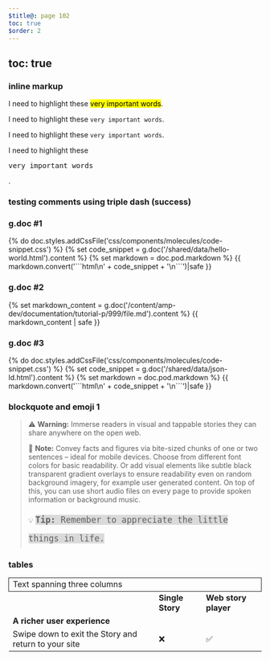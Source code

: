 ```yaml
---
$title@: page 102
toc: true
$order: 2
---
```


## toc: true

### inline markup

I need to highlight these <mark>very important words</mark>.

I need to highlight these ``very important words``.

I need to highlight these <code>very important words</code>.

I need to highlight these <pre>very important words</pre>.


### testing comments using triple dash (success)

<!---
your comment goes here
and here
--->


### g.doc #1

<div class="ap-m-biggy-aside">
  {% do doc.styles.addCssFile('css/components/molecules/code-snippet.css') %}
  {% set code_snippet = g.doc('/shared/data/hello-world.html').content %}
  {% set markdown = doc.pod.markdown %}
  {{ markdown.convert('```html\n' + code_snippet + '\n```')|safe }}
</div>


### g.doc #2

<div class="ap-m-biggy-aside">
  {% set markdown_content = g.doc('/content/amp-dev/documentation/tutorial-p/999/file.md').content %}
  {{ markdown_content | safe }}
</div>


### g.doc #3

<div class="ap-m-biggy-aside">
  {% do doc.styles.addCssFile('css/components/molecules/code-snippet.css') %}
  {% set code_snippet = g.doc('/shared/data/json-ld.html').content %}
  {% set markdown = doc.pod.markdown %}
  {{ markdown.convert('```html\n' + code_snippet + '\n```')|safe }}
</div>


### blockquote and emoji 1


> ⚠️ **Warning:** Immerse readers in visual and tappable stories they can share anywhere on the open web.
>
> 📝 **Note:** Convey facts and figures via bite-sized chunks of one or two sentences – ideal for mobile devices. Choose from different font colors for basic readability. Or add visual elements like subtle black transparent gradient overlays to ensure readability even on random background imagery, for example user generated content. On top of this, you can use short audio files on every page to provide spoken information or background music.
>
> 💡 <span style="font-family: Fira Mono, monospace; background-color: #dadada; font-weight: 500; font-size: 1.2em; line-height: 2.2em;">**Tip:** Remember to appreciate the little things in life.</span>


### tables

<table>
  <tr>
   <td colspan="3" style="border: 1px solid;">Text spanning three columns
   </td>
  </tr>
  <tr>
   <td>
   </td>
   <td><strong>Single Story</strong>
   </td>
   <td><strong>Web story player</strong>
   </td>
  </tr>
  <tr>
   <td><strong>A richer user experience</strong>
   </td>
   <td>
   </td>
   <td>
   </td>
  </tr>
  <tr>
   <td>Swipe down to exit the Story and return to your site
   </td>
   <td>❌
   </td>
   <td>✅
   </td>
  </tr>
</table>
